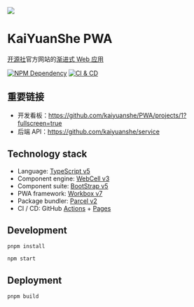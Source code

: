 ![](https://kaiyuanshe.cn/image/KaiYuanShe-logo.png)

# KaiYuanShe PWA

[开源社][1]官方网站的[渐进式 Web 应用][2]

[![NPM Dependency](https://david-dm.org/kaiyuanshe/PWA.svg)][3]
[![CI & CD](https://github.com/kaiyuanshe/PWA/workflows/CI%20&%20CD/badge.svg)][4]

## 重要链接

- 开发看板：https://github.com/kaiyuanshe/PWA/projects/1?fullscreen=true
- 后端 API：https://github.com/kaiyuanshe/service

## Technology stack

- Language: [TypeScript v5][5]
- Component engine: [WebCell v3][6]
- Component suite: [BootStrap v5][7]
- PWA framework: [Workbox v7][8]
- Package bundler: [Parcel v2][9]
- CI / CD: GitHub [Actions][10] + [Pages][11]

## Development

```shell
pnpm install

npm start
```

## Deployment

```shell
pnpm build
```

[1]: https://kaiyuanshe.cn/
[2]: https://developer.mozilla.org/zh-CN/docs/Web/Progressive_web_apps
[3]: https://david-dm.org/kaiyuanshe/PWA
[4]: https://github.com/kaiyuanshe/PWA/actions
[5]: https://typescriptlang.org/
[6]: https://web-cell.dev/
[7]: https://getbootstrap.com/
[8]: https://developers.google.com/web/tools/workbox
[9]: https://parceljs.org/
[10]: https://github.com/features/actions
[11]: https://pages.github.com/
